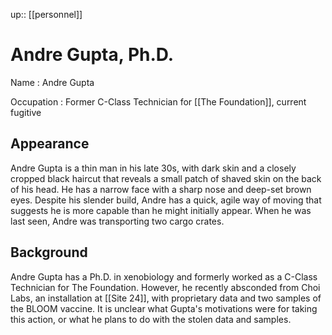 ---
---
up:: [[personnel]]

# Andre Gupta, Ph.D.

Name
: Andre Gupta

Occupation
: Former C-Class Technician for [[The Foundation]], current fugitive

## Appearance

Andre Gupta is a thin man in his late 30s, with dark skin and a closely cropped black haircut that reveals a small patch of shaved skin on the back of his head. He has a narrow face with a sharp nose and deep-set brown eyes. Despite his slender build, Andre has a quick, agile way of moving that suggests he is more capable than he might initially appear. When he was last seen, Andre was transporting two cargo crates.

## Background

Andre Gupta has a Ph.D. in xenobiology and formerly worked as a C-Class Technician for The Foundation. However, he recently absconded from Choi Labs, an installation at [[Site 24]], with proprietary data and two samples of the BLOOM vaccine. It is unclear what Gupta's motivations were for taking this action, or what he plans to do with the stolen data and samples.